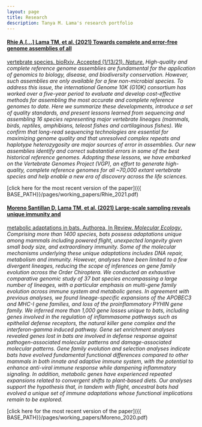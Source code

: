 ```yaml
---
layout: page
title: Research
description: Tanya M. Lama's research portfolio
---
```


#### <u>Rhie A,[...] **Lama TM**, et al. (2021) Towards complete and error-free genome assemblies of all
vertebrate species. bioRxiv, Accepted (1/13/21). _Nature_.</u>
*High-quality and complete reference genome assemblies are fundamental for the application of genomics to biology, disease, and biodiversity conservation. However, such assemblies are only available for a few non-microbial species. To address this issue, the international Genome 10K
(G10K) consortium has worked over a five-year period to evaluate and develop cost-effective methods for assembling the most accurate and complete reference genomes to date. Here we summarize these developments, introduce a set of quality standards, and present lessons learned from sequencing and assembling 16 species representing major vertebrate lineages (mammals, birds, reptiles, amphibians, teleost fishes and cartilaginous fishes). We confirm that long-read sequencing technologies are essential for maximizing genome quality and that unresolved complex repeats and haplotype heterozygosity are major sources of error in assemblies. Our new assemblies identify and correct substantial errors in some of the best historical reference genomes. Adopting these lessons, we have embarked on the Vertebrate Genomes Project (VGP), an effort to generate high-quality, complete reference genomes for all ~70,000 extant vertebrate species and help enable a new era of discovery across the life sciences.*

[click here for the most recent version of the paper]({{ BASE_PATH}}/pages/working_papers/Rhie_2021.pdf)

#### <u>Moreno Santillan D, **Lama TM**, et al. (2021) Large-scale sampling reveals unique immunity and
metabolic adaptations in bats. Authorea, In Review. _Molecular Ecology_.</u>
*Comprising more than 1400 species, bats possess adaptations unique among mammals including powered flight, unexpected longevity given small body size, and extraordinary immunity. Some of the molecular mechanisms underlying these unique adaptations includes DNA repair, metabolism and immunity. However, analyses have been limited to a few divergent lineages, reducing the scope of inferences on gene family evolution across the Order Chiroptera. We conducted an exhaustive comparative genomic study of 37 bat species encompassing a large number of lineages, with a particular emphasis on multi-gene family evolution across immune system and metabolic genes. In agreement with previous analyses, we found lineage-specific expansions of the APOBEC3 and MHC-I gene families, and loss of the proinflammatory PYHIN gene family. We inferred more than 1,000 gene losses unique to bats, including genes involved in the regulation of inflammasome pathways such as epithelial defense receptors, the natural killer gene complex and the interferon-gamma induced pathway. Gene set enrichment analyses revealed genes lost in bats are involved in defense response against pathogen-associated molecular patterns and damage-associated molecular patterns. Gene family evolution and selection analyses indicate bats have evolved fundamental functional differences compared to other mammals in both innate and adaptive immune system, with the potential to enhance anti-viral immune response while dampening inflammatory signaling. In addition, metabolic genes have experienced repeated expansions related to convergent shifts to plant-based diets. Our analyses support the hypothesis that, in tandem with flight, ancestral bats had evolved a unique set of immune adaptations whose functional implications remain to be explored.*

[click here for the most recent version of the paper]({{ BASE_PATH}}/pages/working_papers/Moreno_2020.pdf)



<!-- Note: this is how to write a comment in HTML. Everything in here won't show up on your webpage.-->

<!--
To increase the size of the title, use fewer # in front of the paper title.
To decrease the size of the title, use more #. 
To remove the italics, remove the * before and after the description
To remove the underline from the title, remove the <u> tags (<u> and </u>)
-->

